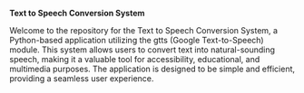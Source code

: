 **Text to Speech Conversion System**

Welcome to the repository for the Text to Speech Conversion System, a Python-based application utilizing the gtts (Google Text-to-Speech) module. This system allows users to convert text into natural-sounding speech, making it a valuable tool for accessibility, educational, and multimedia purposes. The application is designed to be simple and efficient, providing a seamless user experience.
